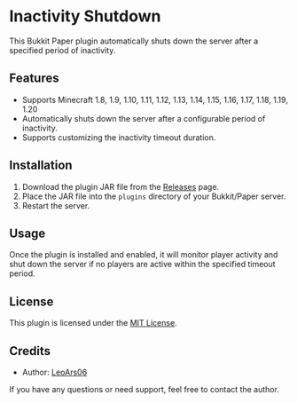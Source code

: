 # Inactivity Shutdown

This Bukkit Paper plugin automatically shuts down the server after a specified period of inactivity.

## Features
- Supports Minecraft 1.8, 1.9, 1.10, 1.11, 1.12, 1.13, 1.14, 1.15, 1.16, 1.17, 1.18, 1.19, 1.20
- Automatically shuts down the server after a configurable period of inactivity.
- Supports customizing the inactivity timeout duration.

## Installation

1. Download the plugin JAR file from the [Releases](https://github.com/LeoArs06/inactivityshutdown/releases) page.
2. Place the JAR file into the `plugins` directory of your Bukkit/Paper server.
3. Restart the server.

## Usage

Once the plugin is installed and enabled, it will monitor player activity and shut down the server if no players are active within the specified timeout period.

## License

This plugin is licensed under the [MIT License](LICENSE).

## Credits

- Author: [LeoArs06](https://github.com/LeoArs06)

If you have any questions or need support, feel free to contact the author.

